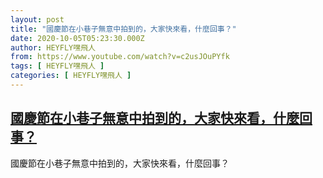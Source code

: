 ```yaml
---
layout: post
title: "國慶節在小巷子無意中拍到的，大家快來看，什麼回事？"
date: 2020-10-05T05:23:30.000Z
author: HEYFLY嘿飛人
from: https://www.youtube.com/watch?v=c2usJOuPYfk
tags: [ HEYFLY嘿飛人 ]
categories: [ HEYFLY嘿飛人 ]
---
```

<!--1601875410000-->
[國慶節在小巷子無意中拍到的，大家快來看，什麼回事？](https://www.youtube.com/watch?v=c2usJOuPYfk)
------

<div>
國慶節在小巷子無意中拍到的，大家快來看，什麼回事？
</div>
